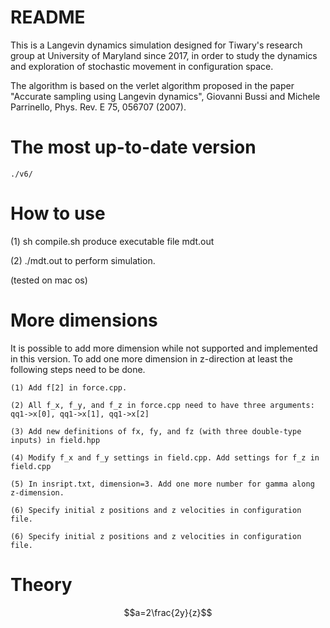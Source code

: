 # README
This is a Langevin dynamics simulation designed for Tiwary's research group at University of Maryland since 2017, in order to study the dynamics and exploration of stochastic movement in configuration space. 

The algorithm is based on the verlet algorithm proposed in the paper "Accurate sampling using Langevin dynamics", Giovanni Bussi and Michele Parrinello, Phys. Rev. E 75, 056707 (2007).

# The most up-to-date version
`./v6/`

# How to use

(1) sh compile.sh produce executable file mdt.out

(2) ./mdt.out to perform simulation.

(tested on mac os)

# More dimensions
It is possible to add more dimension while not supported and implemented in this version. To add one more dimension in z-direction at least the following steps need to be done.
```
(1) Add f[2] in force.cpp. 

(2) All f_x, f_y, and f_z in force.cpp need to have three arguments: qq1->x[0], qq1->x[1], qq1->x[2]

(3) Add new definitions of fx, fy, and fz (with three double-type inputs) in field.hpp

(4) Modify f_x and f_y settings in field.cpp. Add settings for f_z in field.cpp

(5) In insript.txt, dimension=3. Add one more number for gamma along z-dimension.

(6) Specify initial z positions and z velocities in configuration file.

(6) Specify initial z positions and z velocities in configuration file.
```

# Theory

```math
a=2\frac{2y}{z}
```
